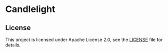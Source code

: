 # Candlelight

## License

This project is licensed under Apache License 2.0,
see the [LICENSE](LICENSE) file for details.